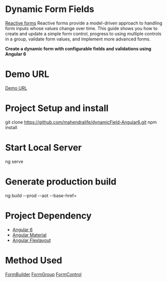 # Dynamic Form Fields
<a href="https://angular.io/guide/reactive-forms"> Reactive forms</a>
Reactive forms provide a model-driven approach to handling form inputs whose values change over time. This guide shows you how to create and update a simple form control, progress to using multiple controls in a group, validate form values, and implement more advanced forms.

<b>Create a dynamic form with configurable fields and validations using Angular 6</b>
# Demo URL
<a href="https://mahendralife.github.io/dynamicField-Angular6/"> Demo URL</a>
# Project Setup and install
git clone https://github.com/mahendralife/dynamicField-Angular6.git
npm install 

# Start Local Server
ng serve 

# Generate production build
ng build --prod --aot --base-href=<url>

# Project Dependency
<ul>
<li> <a href="https://angular.io"> Angular 6</a></li>
<li> <a href="https://material.angular.io"> Angular Material</a></li>
<li> <a href="https://github.com/angular/flex-layout"> Angular Flexlayout</a></li>
</ul>

# Method Used
<a href="https://angular.io/api/forms/FormBuilder"> FormBuilder</a>
<a href="https://angular.io/api/forms/FormGroup"> FormGroup</a>
<a href="https://angular.io/api/forms/FormControl"> FormControl</a>


